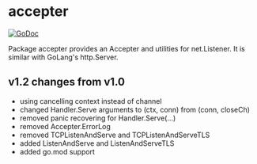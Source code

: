 # accepter

[![GoDoc](https://godoc.org/github.com/orkunkaraduman/go-accepter?status.svg)](https://godoc.org/github.com/orkunkaraduman/go-accepter)

Package accepter provides an Accepter and utilities for net.Listener.
It is similar with GoLang's http.Server.

## v1.2 changes from v1.0

* using cancelling context instead of channel
* changed Handler.Serve arguments to (ctx, conn) from (conn, closeCh)
* removed panic recovering for Handler.Serve(...)
* removed Accepter.ErrorLog
* removed TCPListenAndServe and TCPListenAndServeTLS
* added ListenAndServe and ListenAndServeTLS
* added go.mod support
